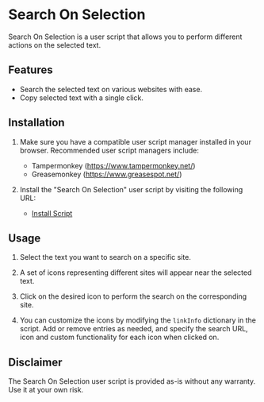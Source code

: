 # Search On Selection

Search On Selection is a user script that allows you to perform different actions on the selected text.

## Features

- Search the selected text on various websites with ease.
- Copy selected text with a single click.

## Installation

1. Make sure you have a compatible user script manager installed in your browser. Recommended user script managers include:
   - Tampermonkey (https://www.tampermonkey.net/)
   - Greasemonkey (https://www.greasespot.net/)

2. Install the "Search On Selection" user script by visiting the following URL:
   - [Install Script](https://github.com/AlirezaF80/Search-on-Selection/raw/main/Search-on-Selection.user.js)

## Usage

1. Select the text you want to search on a specific site.

2. A set of icons representing different sites will appear near the selected text.

3. Click on the desired icon to perform the search on the corresponding site.

4. You can customize the icons by modifying the `linkInfo` dictionary in the script. Add or remove entries as needed, and specify the search URL, icon and custom functionality for each icon when clicked on.

## Disclaimer

The Search On Selection user script is provided as-is without any warranty. Use it at your own risk.
